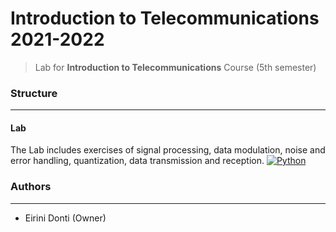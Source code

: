 # Introduction to Telecommunications 2021-2022
> Lab for **Introduction to Telecommunications** Course (5th semester)

### Structure
---

#### Lab

The Lab includes exercises of signal processing, data modulation, noise and error handling, quantization, data transmission and reception. [![Python](https://img.shields.io/badge/-Python-3776AB?logo=python&logoColor=white)](https://www.python.org/)

### Authors
---

- Eirini Donti (Owner)

<!-- ### License
--- -->
